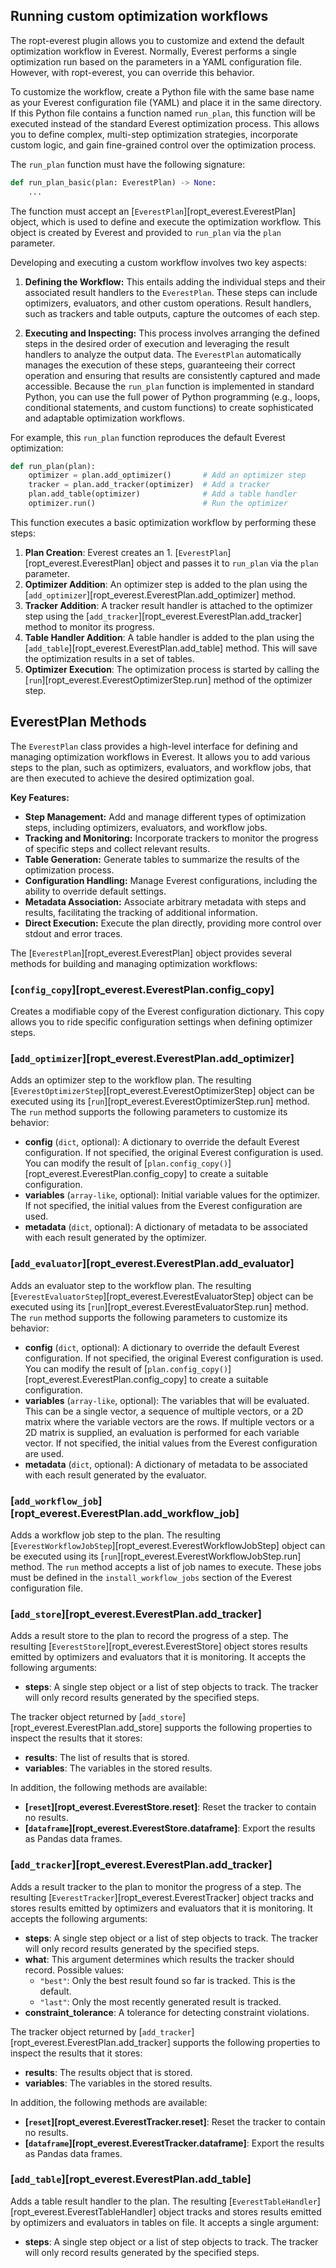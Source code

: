 ## Running custom optimization workflows

The ropt-everest plugin allows you to customize and extend the default
optimization workflow in Everest. Normally, Everest performs a single
optimization run based on the parameters in a YAML configuration file. However,
with ropt-everest, you can override this behavior.

To customize the workflow, create a Python file with the same base name as your
Everest configuration file (YAML) and place it in the same directory. If this
Python file contains a function named `run_plan`, this function will be executed
instead of the standard Everest optimization process. This allows you to define
complex, multi-step optimization strategies, incorporate custom logic, and gain
fine-grained control over the optimization process.

The `run_plan` function must have the following signature:

```py
def run_plan_basic(plan: EverestPlan) -> None:
    ...
```

The function must accept an [`EverestPlan`][ropt_everest.EverestPlan] object,
which is used to define and execute the optimization workflow. This object is
created by Everest and provided to `run_plan` via the `plan` parameter.

Developing and executing a custom workflow involves two key aspects:

1.  **Defining the Workflow:** This entails adding the individual steps and
    their associated result handlers to the `EverestPlan`. These steps can
    include optimizers, evaluators, and other custom operations. Result
    handlers, such as trackers and table outputs, capture the outcomes of each
    step.

2.  **Executing and Inspecting:** This process involves arranging the defined
    steps in the desired order of execution and leveraging the result handlers
    to analyze the output data. The `EverestPlan` automatically manages the
    execution of these steps, guaranteeing their correct operation and ensuring
    that results are consistently captured and made accessible. Because the
    `run_plan` function is implemented in standard Python, you can use the full
    power of Python programming (e.g., loops, conditional statements, and custom
    functions) to create sophisticated and adaptable optimization workflows.

For example, this `run_plan` function reproduces the default Everest optimization:

```py
def run_plan(plan):
    optimizer = plan.add_optimizer()       # Add an optimizer step
    tracker = plan.add_tracker(optimizer)  # Add a tracker
    plan.add_table(optimizer)              # Add a table handler
    optimizer.run()                        # Run the optimizer
```

This function executes a basic optimization workflow by performing these steps:

1.  **Plan Creation**: Everest creates an 1.
    [`EverestPlan`][ropt_everest.EverestPlan] object and passes it to `run_plan`
    via the `plan` parameter.
2.  **Optimizer Addition**: An optimizer step is added to the plan using the
    [`add_optimizer`][ropt_everest.EverestPlan.add_optimizer] method.
3.  **Tracker Addition**: A tracker result handler is attached to the optimizer
    step using the [`add_tracker`][ropt_everest.EverestPlan.add_tracker] method
    to monitor its progress.
4.  **Table Handler Addition**: A table handler is added to the plan using the
    [`add_table`][ropt_everest.EverestPlan.add_table] method. This will save the
    optimization results in a set of tables.
5.  **Optimizer Execution**: The optimization process is started by calling the
    [`run`][ropt_everest.EverestOptimizerStep.run] method of the optimizer step.


## EverestPlan Methods

The `EverestPlan` class provides a high-level interface for defining and
managing optimization workflows in Everest. It allows you to add various
steps to the plan, such as optimizers, evaluators, and workflow jobs, that
are then executed to achieve the desired optimization goal.

**Key Features:**


- **Step Management:** Add and manage different types of optimization steps,
    including optimizers, evaluators, and workflow jobs.
- **Tracking and Monitoring:** Incorporate trackers to monitor the progress of
    specific steps and collect relevant results.
- **Table Generation:** Generate tables to summarize the results of the
    optimization process.
- **Configuration Handling:** Manage Everest configurations, including the
    ability to override default settings.
- **Metadata Association:** Associate arbitrary metadata with steps and results,
   facilitating the tracking of additional information.
- **Direct Execution:** Execute the plan directly, providing more control over
    stdout and error traces.

The [`EverestPlan`][ropt_everest.EverestPlan] object provides several methods for building and managing optimization workflows:

### [`config_copy`][ropt_everest.EverestPlan.config_copy]
Creates a modifiable copy of the Everest configuration dictionary. This copy
allows you to ride specific configuration settings when defining optimizer
steps.

### [`add_optimizer`][ropt_everest.EverestPlan.add_optimizer]
Adds an optimizer step to the workflow plan. The resulting
[`EverestOptimizerStep`][ropt_everest.EverestOptimizerStep] object can be
executed using its [`run`][ropt_everest.EverestOptimizerStep.run] method. The
`run` method supports the following parameters to customize its behavior:

- **config** (`dict`, optional): A dictionary to override the default Everest
    configuration. If not specified, the original Everest configuration is used.
    You can modify the result of
    [`plan.config_copy()`][ropt_everest.EverestPlan.config_copy] to create a
    suitable configuration.
- **variables** (`array-like`, optional): Initial variable values for the
    optimizer. If not specified, the initial values from the Everest
    configuration are used.
- **metadata** (`dict`, optional): A dictionary of metadata to be associated
    with each result generated by the optimizer.
    
### [`add_evaluator`][ropt_everest.EverestPlan.add_evaluator]
Adds an evaluator step to the workflow plan. The resulting
[`EverestEvaluatorStep`][ropt_everest.EverestEvaluatorStep] object can be
executed using its [`run`][ropt_everest.EverestEvaluatorStep.run] method. The
`run` method supports the following parameters to customize its behavior:

- **config** (`dict`, optional): A dictionary to override the default Everest
    configuration. If not specified, the original Everest configuration is used.
    You can modify the result of
    [`plan.config_copy()`][ropt_everest.EverestPlan.config_copy] to create a
    suitable configuration.
- **variables** (`array-like`, optional): The variables that will be evaluated.
    This can be a single vector, a sequence of multiple vectors, or a 2D matrix
    where the variable vectors are the rows. If multiple vectors or a 2D matrix
    is supplied, an evaluation is performed for each variable vector. If not
    specified, the initial values from the Everest configuration are used.
- **metadata** (`dict`, optional): A dictionary of metadata to be associated
    with each result generated by the evaluator.

### [`add_workflow_job`][ropt_everest.EverestPlan.add_workflow_job]
Adds a workflow job step to the plan. The resulting
[`EverestWorkflowJobStep`][ropt_everest.EverestWorkflowJobStep] object can be
executed using its [`run`][ropt_everest.EverestWorkflowJobStep.run] method. The
`run` method accepts a list of job names to execute. These jobs must be defined
in the `install_workflow_jobs` section of the Everest configuration file.

### [`add_store`][ropt_everest.EverestPlan.add_tracker]
Adds a result store to the plan to record the progress of a step. The resulting
[`EverestStore`][ropt_everest.EverestStore] object stores results emitted by
optimizers and evaluators that it is monitoring. It accepts the following
arguments:

- **steps**: A single step object or a list of step objects to track. The
    tracker will only record results generated by the specified steps.

The tracker object returned by [`add_store`][ropt_everest.EverestPlan.add_store]
supports the following properties to inspect the results that it stores:

- **results**:   The list of results that is stored.
- **variables**: The variables in the stored results.

In addition, the following methods are available:

- **[`reset`][ropt_everest.EverestStore.reset]**: Reset the tracker to contain
    no results.
- **[`dataframe`][ropt_everest.EverestStore.dataframe]**: Export the results
    as Pandas data frames.


### [`add_tracker`][ropt_everest.EverestPlan.add_tracker]
Adds a result tracker to the plan to monitor the progress of a step. The
resulting [`EverestTracker`][ropt_everest.EverestTracker] object tracks and
stores results emitted by optimizers and evaluators that it is monitoring.
It accepts the following arguments:

- **steps**: A single step object or a list of step objects to track. The
    tracker will only record results generated by the specified steps.
- **what**: This argument determines which results the tracker should
    record. Possible values:
    - `"best"`: Only the best result found so far is tracked. This is the default.
    - `"last"`: Only the most recently generated result is tracked.
- **constraint_tolerance**: A tolerance for detecting constraint violations.

The tracker object returned by [`add_tracker`][ropt_everest.EverestPlan.add_tracker]
supports the following properties to inspect the results that it stores:

- **results**:   The results object that is stored.
- **variables**: The variables in the stored results.

In addition, the following methods are available:

- **[`reset`][ropt_everest.EverestTracker.reset]**: Reset the tracker to contain
    no results.
- **[`dataframe`][ropt_everest.EverestTracker.dataframe]**: Export the results
    as Pandas data frames.

### [`add_table`][ropt_everest.EverestPlan.add_table]
Adds a table result handler to the plan. The resulting
[`EverestTableHandler`][ropt_everest.EverestTableHandler] object tracks and
stores results emitted by optimizers and evaluators in tables on file. It
accepts a single argument:

- **steps**: A single step object or a list of step objects to track. The
    tracker will only record results generated by the specified steps.
